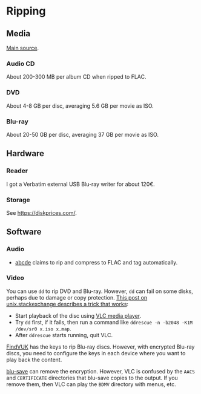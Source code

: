 # Ripping

## Media

[Main source](https://arstechnica.com/civis/threads/ripping-optical-media.1507399/post-43734994).

### Audio CD

About 200-300 MB per album CD when ripped to FLAC.

### DVD

About 4-8 GB per disc, averaging 5.6 GB per movie as ISO.

### Blu-ray

About 20-50 GB per disc, averaging 37 GB per movie as ISO.

## Hardware

### Reader

I got a Verbatim external USB Blu-ray writer for about 120€.

### Storage

See <https://diskprices.com/>.

## Software

### Audio

* [abcde](https://abcde.einval.com/wiki/) claims to rip and compress to FLAC and tag automatically.

### Video

You can use `dd` to rip DVD and Blu-ray.
However, `dd` can fail on some disks, perhaps due to damage or copy protection.
[This post on unix.stackexchange describes a trick that works](https://unix.stackexchange.com/a/642790):

* Start playback of the disc using [VLC media player](https://www.videolan.org/vlc/).
* Try `dd` first, if it fails, then run a command like `ddrescue -n -b2048 -K1M /dev/sr0 x.iso x.map`.
* After `ddrescue` starts running, quit VLC.

[FindVUK](http://fvonline-db.bplaced.net/) has the keys to rip Blu-ray discs.
However, with encrypted Blu-ray discs, you need to configure the keys in each device where you want to play back the content.

[blu-save](https://git.sr.ht/~shironeko/blu-save) can remove the encryption.
However, VLC is confused by the `AACS` and `CERTIFICATE` directories that blu-save copies to the output.
If you remove them, then VLC can play the `BDMV` directory with menus, etc.
